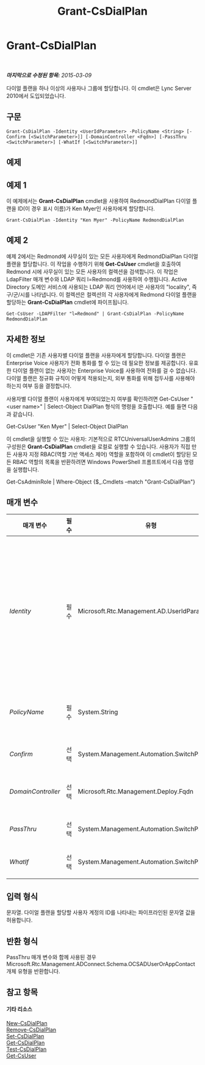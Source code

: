 ﻿---
title: Grant-CsDialPlan
TOCTitle: Grant-CsDialPlan
ms:assetid: 730ad014-b1e8-4f0a-be78-32b1b5488b78
ms:mtpsurl: https://technet.microsoft.com/ko-kr/library/Gg398547(v=OCS.15)
ms:contentKeyID: 49304023
ms.date: 08/24/2015
mtps_version: v=OCS.15
ms.translationtype: HT
---

# Grant-CsDialPlan

 

_**마지막으로 수정된 항목:** 2015-03-09_

다이얼 플랜을 하나 이상의 사용자나 그룹에 할당합니다. 이 cmdlet은 Lync Server 2010에서 도입되었습니다.

## 구문

    Grant-CsDialPlan -Identity <UserIdParameter> -PolicyName <String> [-Confirm [<SwitchParameter>]] [-DomainController <Fqdn>] [-PassThru <SwitchParameter>] [-WhatIf [<SwitchParameter>]]

## 예제

## 예제 1

이 예제에서는 **Grant-CsDialPlan** cmdlet을 사용하여 RedmondDialPlan 다이얼 플랜을 ID(이 경우 표시 이름)가 Ken Myer인 사용자에게 할당합니다.

    Grant-CsDialPlan -Identity "Ken Myer" -PolicyName RedmondDialPlan

## 예제 2

예제 2에서는 Redmond에 사무실이 있는 모든 사용자에게 RedmondDialPlan 다이얼 플랜을 할당합니다. 이 작업을 수행하기 위해 **Get-CsUser** cmdlet을 호출하여 Redmond 시에 사무실이 있는 모든 사용자의 컬렉션을 검색합니다. 이 작업은 LdapFilter 매개 변수와 LDAP 쿼리 l=Redmond를 사용하여 수행됩니다. Active Directory 도메인 서비스에 사용되는 LDAP 쿼리 언어에서 l은 사용자의 "locality", 즉 구/군/시를 나타냅니다. 이 컬렉션은 컬렉션의 각 사용자에게 Redmond 다이얼 플랜을 할당하는 **Grant-CsDialPlan** cmdlet에 파이프됩니다.

    Get-CsUser -LDAPFilter "l=Redmond" | Grant-CsDialPlan -PolicyName RedmondDialPlan

## 자세한 정보

이 cmdlet은 기존 사용자별 다이얼 플랜을 사용자에게 할당합니다. 다이얼 플랜은 Enterprise Voice 사용자가 전화 통화를 할 수 있는 데 필요한 정보를 제공합니다. 유효한 다이얼 플랜이 없는 사용자는 Enterprise Voice를 사용하여 전화를 걸 수 없습니다. 다이얼 플랜은 정규화 규칙이 어떻게 적용되는지, 외부 통화를 위해 접두사를 사용해야 하는지 여부 등을 결정합니다.

사용자별 다이얼 플랜이 사용자에게 부여되었는지 여부를 확인하려면 Get-CsUser "\<user name\>" | Select-Object DialPlan 형식의 명령을 호출합니다. 예를 들면 다음과 같습니다.

Get-CsUser "Ken Myer" | Select-Object DialPlan

이 cmdlet을 실행할 수 있는 사용자: 기본적으로 RTCUniversalUserAdmins 그룹의 구성원은 **Grant-CsDialPlan** cmdlet을 로컬로 실행할 수 있습니다. 사용자가 직접 만든 사용자 지정 RBAC(역할 기반 액세스 제어) 역할을 포함하여 이 cmdlet이 할당된 모든 RBAC 역할의 목록을 반환하려면 Windows PowerShell 프롬프트에서 다음 명령을 실행합니다.

Get-CsAdminRole | Where-Object {$\_.Cmdlets –match "Grant-CsDialPlan"}

## 매개 변수


<table>
<colgroup>
<col style="width: 25%" />
<col style="width: 25%" />
<col style="width: 25%" />
<col style="width: 25%" />
</colgroup>
<thead>
<tr class="header">
<th>매개 변수</th>
<th>필수</th>
<th>유형</th>
<th>설명</th>
</tr>
</thead>
<tbody>
<tr class="odd">
<td><p><em>Identity</em></p></td>
<td><p>필수</p></td>
<td><p>Microsoft.Rtc.Management.AD.UserIdParameter</p></td>
<td><p>다이얼 플랜을 할당할 사용자의 ID(고유 식별자)입니다.</p>
<p>사용자 ID는 네 가지 형식 중 하나를 사용하여 지정할 수 있는데, 이러한 형식은 1) 사용자의 SIP 주소, 2) 사용자의 UPN(사용자 계정 이름), 3) 도메인\로그온 형태인 사용자의 도메인 이름 및 로그온 이름(예: litwareinc\kenmyer) 및 4) 사용자의 Active Directory 표시 이름(예: Ken Myer)입니다.</p>
<p>표시 이름을 사용자 ID로 사용할 경우 별표(*) 와일드카드 문자를 사용할 수 있습니다. 예를 들어, ID &quot;* Smith&quot;는 성이 Smith인 모든 사용자를 반환합니다.</p>
<p>전체 데이터 형식: Microsoft.Rtc.Management.AD.UserIdParameter</p></td>
</tr>
<tr class="even">
<td><p><em>PolicyName</em></p></td>
<td><p>필수</p></td>
<td><p>System.String</p></td>
<td><p>사용자에게 할당할 다이얼 플랜의 ID 값입니다. Identity의 이름 부분만 여기에 포함됩니다. 사용자별 다이얼 플랜 ID는 PolicyName에 포함되지 않아야 하는 접두사 tag:을 포함합니다.</p></td>
</tr>
<tr class="odd">
<td><p><em>Confirm</em></p></td>
<td><p>선택</p></td>
<td><p>System.Management.Automation.SwitchParameter</p></td>
<td><p>명령을 실행하기 전에 확인 메시지를 표시합니다.</p></td>
</tr>
<tr class="even">
<td><p><em>DomainController</em></p></td>
<td><p>선택</p></td>
<td><p>Microsoft.Rtc.Management.Deploy.Fqdn</p></td>
<td><p>도메인 컨트롤러를 지정하도록 합니다. 도메인 컨트롤러를 지정하지 않으면 사용 가능한 첫 번째 도메인 컨트롤러가 사용됩니다.</p></td>
</tr>
<tr class="odd">
<td><p><em>PassThru</em></p></td>
<td><p>선택</p></td>
<td><p>System.Management.Automation.SwitchParameter</p></td>
<td><p>명령 결과를 반환합니다. 기본적으로 이 cmdlet에서는 출력을 생성하지 않습니다.</p></td>
</tr>
<tr class="even">
<td><p><em>WhatIf</em></p></td>
<td><p>선택</p></td>
<td><p>System.Management.Automation.SwitchParameter</p></td>
<td><p>명령을 실제로 실행하지 않고도 명령이 실행될 경우 발생할 수 있는 현상을 설명합니다.</p></td>
</tr>
</tbody>
</table>


## 입력 형식

문자열. 다이얼 플랜을 할당할 사용자 계정의 ID를 나타내는 파이프라인된 문자열 값을 허용합니다.

## 반환 형식

PassThru 매개 변수와 함께 사용된 경우 Microsoft.Rtc.Management.ADConnect.Schema.OCSADUserOrAppContact 개체 유형을 반환합니다.

## 참고 항목

#### 기타 리소스

[New-CsDialPlan](new-csdialplan.md)  
[Remove-CsDialPlan](remove-csdialplan.md)  
[Set-CsDialPlan](set-csdialplan.md)  
[Get-CsDialPlan](get-csdialplan.md)  
[Test-CsDialPlan](test-csdialplan.md)  
[Get-CsUser](get-csuser.md)

